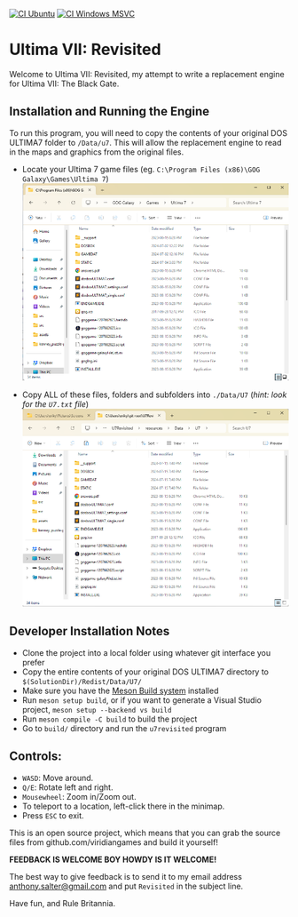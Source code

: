 [![CI Ubuntu][ubuntu-badge]][ubuntu-url]
[![CI Windows MSVC][win-msvc-badge]][win-msvc-url]

# Ultima VII: Revisited

Welcome to Ultima VII: Revisited, my attempt to write a replacement engine for Ultima VII: The Black Gate.

## Installation and Running the Engine

To run this program, you will need to copy the contents of your original DOS ULTIMA7 folder to `/Data/u7`.  This
will allow the replacement engine to read in the maps and graphics from the original files.

- Locate your Ultima 7 game files (eg. `C:\Program Files (x86)\GOG Galaxy\Games\Ultima 7`)
![Typical GoG U7 folder](./screenshots/install-1.png)

- Copy ALL of these files, folders and subfolders into `./Data/U7` (*hint: look for the `U7.txt` file*)
![Project U7 Data folder](./screenshots/install-2.png)


## Developer Installation Notes

- Clone the project into a local folder using whatever git interface you prefer
- Copy the entire contents of your original DOS ULTIMA7 directory to `$(SolutionDir)/Redist/Data/U7/`
- Make sure you have the [Meson Build system](https://mesonbuild.com/) installed
- Run `meson setup build`, or if you want to generate a Visual Studio project, `meson setup --backend vs build`
- Run `meson compile -C build` to build the project
- Go to `build/` directory and run the `u7revisited` program

## Controls:

- `WASD`:  Move around.
- `Q/E`:  Rotate left and right.
- `Mousewheel`:  Zoom in/Zoom out.
- To teleport to a location, left-click there in the minimap.
- Press `ESC` to exit.

This is an open source project, which means that you can grab the source files from github.com/viridiangames and
build it yourself!

**FEEDBACK IS WELCOME BOY HOWDY IS IT WELCOME!** 

The best way to give feedback is to send it to my email address anthony.salter@gmail.com and put `Revisited` in
the subject line.

Have fun, and Rule Britannia.

[ubuntu-badge]:   https://img.shields.io/github/actions/workflow/status/ViridianGames/U7Revisited/ci-linux.yml?label=CI%20Ubuntu&logo=Ubuntu&logoColor=white
[win-msvc-badge]: https://img.shields.io/github/actions/workflow/status/ViridianGames/U7Revisited/ci-windows.yml?label=CI%20Windows%2FMSVC&logo=Windows&logoColor=white

[ubuntu-url]:   https://github.com/ViridianGames/U7Revisited/actions/workflows/ci-linux.yml
[win-msvc-url]: https://github.com/ViridianGames/U7Revisited/actions/workflows/ci-windows.yml
